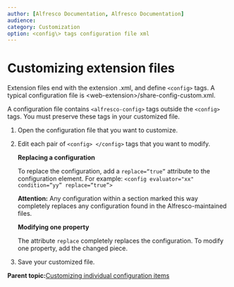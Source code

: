 ```yaml
---
author: [Alfresco Documentation, Alfresco Documentation]
audience: 
category: Customization
option: <config\> tags configuration file xml
---
```


# Customizing extension files

Extension files end with the extension .xml, and define `<config>` tags. A typical configuration file is <web-extension\>/share-config-custom.xml.

A configuration file contains `<alfresco-config>` tags outside the `<config>` tags. You must preserve these tags in your customized file.

1.  Open the configuration file that you want to customize.

2.  Edit each pair of `<config> </config>` tags that you want to modify.

    **Replacing a configuration**

    To replace the configuration, add a `replace=“true”` attribute to the configuration element. For example: `<config evaluator="xx" condition=“yy” replace=“true”>`

    **Attention:** Any configuration within a section marked this way completely replaces any configuration found in the Alfresco-maintained files.

    **Modifying one property**

    The attribute `replace` completely replaces the configuration. To modify one property, add the changed piece.

3.  Save your customized file.


**Parent topic:**[Customizing individual configuration items](../concepts/default-files-config.md)

